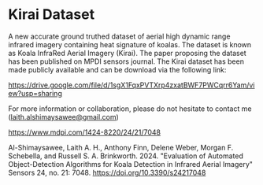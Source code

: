 # Kirai Dataset
A new accurate ground truthed dataset of aerial high dynamic range infrared imagery containing heat signature of koalas. The dataset is known as Koala InfraRed Aerial Imagery (Kirai). The paper proposing the dataset has been published on MPDI sensors journal. The Kirai dataset has been made publicly available and can be download via the following link:

https://drive.google.com/file/d/1sgX1FqxPVTXrp4zxatBWF7PWCqrr6Yam/view?usp=sharing

For more information or collaboration, please do not hesitate to contact me  (laith.alshimaysawee@gmail.com)

https://www.mdpi.com/1424-8220/24/21/7048

Al-Shimaysawee, Laith A. H., Anthony Finn, Delene Weber, Morgan F. Schebella, and Russell S. A. Brinkworth. 2024. "Evaluation of Automated Object-Detection Algorithms for Koala Detection in Infrared Aerial Imagery" Sensors 24, no. 21: 7048. https://doi.org/10.3390/s24217048
